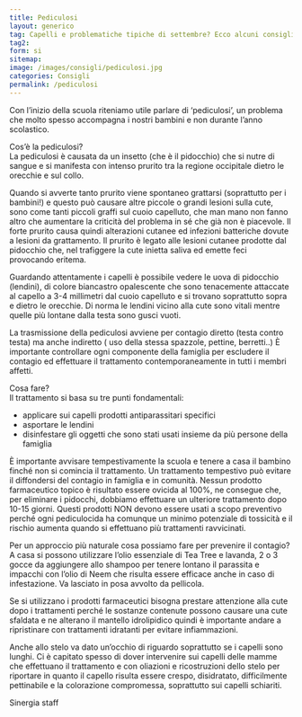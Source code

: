 ```yaml
---
title: Pediculosi
layout: generico
tag: Capelli e problematiche tipiche di settembre? Ecco alcuni consigli utili di Sinergia parrucchieri a Gonars, le prime consulenti cutanee per la bellezza del tuo capello.
tag2:
form: si
sitemap:
image: /images/consigli/pediculosi.jpg
categories: Consigli
permalink: /pediculosi
---
```


Con l’inizio della scuola riteniamo utile parlare di ‘pediculosi’, un problema che molto spesso accompagna i nostri bambini e non durante l’anno scolastico.

Cos’è la pediculosi?
<br>La pediculosi è causata da un insetto (che è il pidocchio) che si nutre di sangue e si manifesta con intenso prurito tra la regione occipitale dietro le orecchie e sul collo.

Quando si avverte tanto prurito viene spontaneo grattarsi (soprattutto per i bambini!) e questo può causare altre piccole o grandi lesioni sulla cute, sono come tanti piccoli graffi sul cuoio capelluto, che man mano non fanno altro che aumentare la criticità del problema in sé che già non è piacevole.
Il forte prurito causa quindi alterazioni cutanee ed infezioni batteriche dovute a lesioni da grattamento. Il prurito è legato alle lesioni cutanee prodotte dal pidocchio che, nel trafiggere la cute inietta saliva ed emette feci provocando eritema.

Guardando attentamente i capelli è possibile vedere le uova di pidocchio (lendini), di colore biancastro opalescente che sono tenacemente attaccate al capello a 3-4 millimetri dal cuoio capelluto e si trovano soprattutto sopra e dietro le orecchie. Di norma le lendini vicino alla cute sono vitali mentre quelle più lontane dalla testa sono gusci vuoti.

La trasmissione della pediculosi avviene per contagio diretto (testa contro testa) ma anche indiretto ( uso della stessa spazzole, pettine, berretti..)
È importante controllare ogni componente della famiglia per escludere il contagio ed effettuare il trattamento contemporaneamente in tutti i membri affetti.

Cosa fare?
<br>Il trattamento si basa su tre punti fondamentali:

- applicare sui capelli prodotti antiparassitari specifici
- asportare le lendini
- disinfestare gli oggetti che sono stati usati insieme da più persone della famiglia

È importante avvisare tempestivamente la scuola e tenere a casa il bambino finché non si comincia il trattamento. Un trattamento tempestivo può evitare il diffondersi del contagio in famiglia e in comunità. Nessun prodotto farmaceutico topico è risultato essere ovicida al 100%, ne consegue che, per eliminare i pidocchi, dobbiamo effettuare un ulteriore trattamento dopo 10-15 giorni.
Questi prodotti NON devono essere usati a scopo preventivo perché ogni pediculocida ha comunque un minimo potenziale di tossicità e il rischio aumenta quando si effettuano più trattamenti ravvicinati.

Per un approccio più naturale cosa possiamo fare per prevenire il contagio?
<br>A casa si possono utilizzare l’olio essenziale di Tea Tree e lavanda, 2 o 3 gocce da aggiungere allo shampoo per tenere lontano il parassita e impacchi con l’olio di Neem che risulta essere efficace anche in caso di infestazione. Va lasciato in posa avvolto da pellicola.

Se si utilizzano i prodotti farmaceutici bisogna prestare attenzione alla cute dopo i trattamenti perché le sostanze contenute possono causare una cute sfaldata e ne alterano il mantello idrolipidico quindi è importante andare a ripristinare con trattamenti idratanti per evitare infiammazioni.

Anche allo stelo va dato un’occhio di riguardo soprattutto se i capelli sono lunghi. Ci è capitato spesso di dover intervenire sui capelli delle mamme che effettuano il trattamento e con oliazioni e ricostruzioni dello stelo per riportare in quanto il capello risulta essere crespo, disidratato, difficilmente pettinabile e la colorazione compromessa, soprattutto sui capelli schiariti.

Sinergia staff
